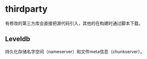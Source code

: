 # thirdparty
有修改的第三方库会直接把源代码引入，其他的在构建时通过脚本下载。

## Leveldb
持久化存储名字空间（nameserver）和文件meta信息（chunkserver）。
